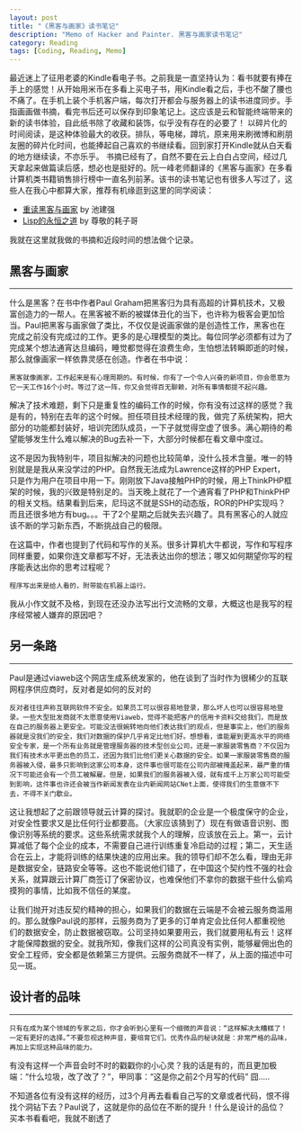 ```yaml
---
layout: post
title: "《黑客与画家》读书笔记"
description: "Memo of Hacker and Painter. 黑客与画家读书笔记"
category: Reading
tags: [Coding, Reading, Memo]
---
```


最近迷上了征用老婆的Kindle看电子书。之前我是一直坚持认为：看书就要有捧在手上的感觉！从开始用米币在多看上买电子书，用Kindle看之后，手也不酸了腰也不痛了。在手机上装个手机客户端，每次打开都会与服务器上的读书进度同步。手指画画做书摘，看完书后还可以保存到印象笔记上。这应该是云和智能终端带来的新的读书体验，自此纸书除了收藏和装饰，似乎没有存在的必要了！
以碎片化的时间阅读，是这种体验最大的收获。排队，等电梯，蹲坑，原来用来刷微博和刷朋友圈的碎片化时间，也能捧起自己喜欢的书继续看。回到家打开Kindle就从白天看的地方继续读，不亦乐乎。
书摘已经有了，自然不要在云上白白占空间，经过几天拿起来做篇读后感，想必也是挺好的。阮一峰老师翻译的《黑客与画家》在多看计算机类书籍销售排行榜中一直名列前茅。该书的读书笔记也有很多人写过了，这些人在我心中都算大家，推荐有机缘逛到这里的同学阅读：

- [重读黑客与画家](http://www.cnblogs.com/chijianqiang/archive/2013/03/11/readhacker.html) by 池建强
- [Lisp的永恒之道](http://coolshell.cn/articles/7526.html) by 尊敬的耗子哥

我就在这里就我做的书摘和近段时间的想法做个记录。

## 黑客与画家

------

什么是黑客？在书中作者Paul Graham把黑客归为具有高超的计算机技术，又极富创造力的一帮人。在黑客被不断的被媒体丑化的当下，也许称为极客会更加恰当。Paul把黑客与画家做了类比，不仅仅是说画家做的是创造性工作，黑客也在完成之前没有完成过的工作。更多的是心理模型的类比。每位同学必须都有过为了完成某个想法通宵达旦编码，睡觉都觉得在浪费生命，生怕想法转瞬即逝的时候，那么就像画家一样依靠灵感在创造。作者在书中说：

	黑客就像画家，工作起来是有心理周期的。有时候，你有了一个令人兴奋的新项目，你会愿意为它一天工作16个小时。等过了这一阵，你又会觉得百无聊赖，对所有事情都提不起兴趣。
	
解决了技术难题，剩下只是重复性的编码工作的时候，你有没有过这样的感觉？我是有的，特别在去年的这个时候。担任项目技术经理的我，做完了系统架构，把大部分的功能都封装好，培训完团队成员，一下子就觉得空虚了很多。满心期待的希望能够发生什么难以解决的Bug去补一下，大部分时候都在看文章中度过。

这不是因为我特别牛，项目拟解决的问题也比较简单，没什么技术含量。唯一的特别就是是我从来没学过的PHP。自然我无法成为Lawrence这样的PHP Expert，只是作为用户在项目中用一下。刚刚放下Java接触PHP的时候，用上ThinkPHP框架的时候，我的兴致是特别足的。当天晚上就花了一个通宵看了PHP和ThinkPHP的相关文档。结果看到后来，尼玛这不就是SSH的动态版，ROR的PHP实现吗？而且还很多地方有bug。。。干了2个星期之后就失去兴趣了。具有黑客心的人就应该不断的学习新东西，不断挑战自己的极限。

在这篇中，作者也提到了代码和写作的关系。很多计算机大牛都说，写作和写程序同样重要，如果你连文章都写不好，无法表达出你的想法；哪又如何期望你写的程序能表达出你的思考过程呢？

	程序写出来是给人看的，附带能在机器上运行。
	
我从小作文就不及格，到现在还没办法写出行文流畅的文章，大概这也是我写的程序经常被人嫌弃的原因吧？

## 另一条路

-----

Paul是通过viaweb这个网店生成系统发家的，他在谈到了当时作为很稀少的互联网程序供应商时，反对者是如何的反对的

	反对者往往声称互联网软件不安全。如果员工可以很容易地登录，那么坏人也可以很容易地登录。一些大型批发商就不太愿意使用Viaweb，觉得不能把客户的信用卡资料交给我们，而是放在自己的服务器上更安全。可能没法很婉转地向他们表达我们的观点，但是事实上，他们的服务器就是没我们的安全，我们对数据的保护几乎肯定比他们好。想想看，谁能雇到更高水平的网络安全专家，是一个所有业务就是管理服务器的技术型创业公司，还是一家服装零售商？不仅因为我们有技术水平更出色的员工，还因为我们比他们更关心数据的安全。如果一家服装零售商的服务器被入侵，最多只影响到这家公司本身，这件事也很可能在公司内部被掩盖起来，最严重的情况下可能还会有一个员工被解雇。但是，如果我们的服务器被入侵，就有成千上万家公司可能受到影响，这件事也许还会被当作新闻发表在业内新闻网站CNet上面，使得我们的生意做不下去，不得不关门歇业。
	
这让我想起了之前跟领导就云计算的探讨。我就职的企业是一个极度保守的企业，对安全性要求又是比任何行业都要高。（大家应该猜到了）现在有做语音识别、图像识别等系统的要求。这些系统需求就我个人的理解，应该放在云上。第一，云计算减低了每个企业的成本，不需要自己进行训练重复冷启动的过程；第二，天生适合在云上，才能将训练的结果快速的应用出来。我的领导们却不怎么看，理由无非是数据安全，链路安全等等。这也不能说他们错了，在中国这个契约性不强的社会关系，就算跟云计算厂商签订了保密协议，也难保他们不拿你的数据干些什么偷鸡摸狗的事情，比如我不信任的某度。

让我们抛开对违反契约精神的担心，如果我们的数据在云端是不会被云服务商滥用的。那么就像Paul说的那样，云服务商为了更多的订单肯定会比任何人都重视他们的数据安全，防止数据被窃取。公司坚持如果要用云，我们就要用私有云！这样才能保障数据的安全。就我所知，像我们这样的公司真没有实例，能够雇佣出色的安全工程师，安全都是依赖第三方提供。云服务商就不一样了，从上面的描述中可见一斑。

## 设计者的品味

----

	只有在成为某个领域的专家之后，你才会听到心里有一个细微的声音说：“这样解决太糟糕了！一定有更好的选择。”不要忽视这种声音，要培育它们。优秀作品的秘诀就是：非常严格的品味，再加上实现这种品味的能力。
	
有没有这样一个声音会时不时的戳戳你的小心灵？我的话是有的，而且更加极端：“什么垃圾，改了改了？”，甲同事：“这是你之前2个月写的代码” 囧.....

不知道各位有没有这样的经历，过3个月再去看看自己写的文章或者代码，恨不得找个洞钻下去？Paul说了，这就是你的品位在不断的提升！什么是设计的品位？买本书看看吧，我就不剧透了

